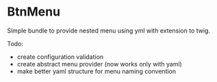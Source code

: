 BtnMenu
=======

Simple bundle to provide nested menu using yml with extension to twig.

Todo:
- create configuration validation
- create abstract menu provider (now works only with yaml)
- make better yaml structure for menu naming convention
